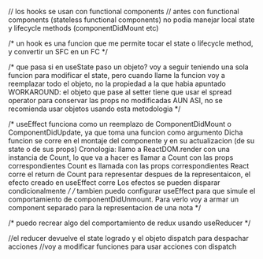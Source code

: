 // los hooks se usan con functional components
// antes con functional components (stateless functional components) no podia manejar local state y lifecycle methods (componentDidMount etc)

/* un hook es una funcion que me permite tocar el state o lifecycle method, y convertir un SFC en un FC */

/* que pasa si en useState paso un objeto? voy a seguir teniendo una sola funcion para modificar el state, pero cuando
llame la funcion voy a reemplazar todo el objeto, no la propiedad a la que habia apuntado
WORKAROUND:  el objeto que pase al setter tiene que usar el spread operator para conservar las props no modificadas
AUN ASI, no se recomienda usar objetos usando esta metodologia
 */

/* 
useEffect funciona como un reemplazo de ComponentDidMount o ComponentDidUpdate, ya que toma una funcion como argumento
Dicha funcion se corre en el montaje del componente y en su actualizacion (de su state o de sus props)
Cronologia:
  llamo a ReactDOM.render con una instancia de Count, lo que va a hacer es llamar a Count con las props correspondientes
  Count es llamada con las props correspondientes
  React corre el return de Count para representar
  despues de la representaicon, el efecto creado en useEffect corre
Los efectos se pueden disparar condicionalmente
*/
/* tambien puedo configurar useEffect para que simule el comportamiento de componentDidUnmount. Para verlo voy a armar
un component separado para la representacion de una nota */

/* puedo recrear algo del comportamiento de redux usando useReducer */


//el reducer devuelve el state logrado y el objeto dispatch para despachar acciones
//voy a modificar funciones para usar acciones con dispatch